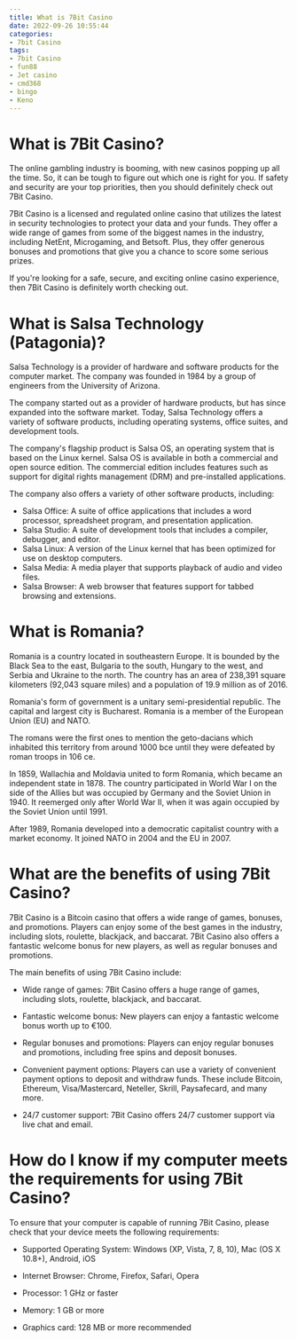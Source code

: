 ```yaml
---
title: What is 7Bit Casino
date: 2022-09-26 10:55:44
categories:
- 7bit Casino
tags:
- 7bit Casino
- fun88
- Jet casino
- cmd368
- bingo
- Keno
---
```



#  What is 7Bit Casino?

The online gambling industry is booming, with new casinos popping up all the time. So, it can be tough to figure out which one is right for you. If safety and security are your top priorities, then you should definitely check out 7Bit Casino.

7Bit Casino is a licensed and regulated online casino that utilizes the latest in security technologies to protect your data and your funds. They offer a wide range of games from some of the biggest names in the industry, including NetEnt, Microgaming, and Betsoft. Plus, they offer generous bonuses and promotions that give you a chance to score some serious prizes.

If you're looking for a safe, secure, and exciting online casino experience, then 7Bit Casino is definitely worth checking out.

#  What is Salsa Technology (Patagonia)? 

Salsa Technology is a provider of hardware and software products for the computer market. The company was founded in 1984 by a group of engineers from the University of Arizona.

The company started out as a provider of hardware products, but has since expanded into the software market. Today, Salsa Technology offers a variety of software products, including operating systems, office suites, and development tools.

The company's flagship product is Salsa OS, an operating system that is based on the Linux kernel. Salsa OS is available in both a commercial and open source edition. The commercial edition includes features such as support for digital rights management (DRM) and pre-installed applications.

The company also offers a variety of other software products, including: 

- Salsa Office: A suite of office applications that includes a word processor, spreadsheet program, and presentation application. 
- Salsa Studio: A suite of development tools that includes a compiler, debugger, and editor. 
- Salsa Linux: A version of the Linux kernel that has been optimized for use on desktop computers. 
- Salsa Media: A media player that supports playback of audio and video files. 
- Salsa Browser: A web browser that features support for tabbed browsing and extensions.

#  What is Romania? 

Romania is a country located in southeastern Europe. It is bounded by the Black Sea to the east, Bulgaria to the south, Hungary to the west, and Serbia and Ukraine to the north. The country has an area of 238,391 square kilometers (92,043 square miles) and a population of 19.9 million as of 2016. 

Romania's form of government is a unitary semi-presidential republic. The capital and largest city is Bucharest. Romania is a member of the European Union (EU) and NATO. 

The romans were the first ones to mention the geto-dacians which inhabited this territory from around 1000 bce until they were defeated by roman troops in 106 ce. 

In 1859, Wallachia and Moldavia united to form Romania, which became an independent state in 1878. The country participated in World War I on the side of the Allies but was occupied by Germany and the Soviet Union in 1940. It reemerged only after World War II, when it was again occupied by the Soviet Union until 1991. 

 After 1989, Romania developed into a democratic capitalist country with a market economy. It joined NATO in 2004 and the EU in 2007.

#  What are the benefits of using 7Bit Casino?

7Bit Casino is a Bitcoin casino that offers a wide range of games, bonuses, and promotions. Players can enjoy some of the best games in the industry, including slots, roulette, blackjack, and baccarat. 7Bit Casino also offers a fantastic welcome bonus for new players, as well as regular bonuses and promotions.

The main benefits of using 7Bit Casino include:

- Wide range of games: 7Bit Casino offers a huge range of games, including slots, roulette, blackjack, and baccarat.

- Fantastic welcome bonus: New players can enjoy a fantastic welcome bonus worth up to €100.

- Regular bonuses and promotions: Players can enjoy regular bonuses and promotions, including free spins and deposit bonuses.

- Convenient payment options: Players can use a variety of convenient payment options to deposit and withdraw funds. These include Bitcoin, Ethereum, Visa/Mastercard, Neteller, Skrill, Paysafecard, and many more.

- 24/7 customer support: 7Bit Casino offers 24/7 customer support via live chat and email.

#  How do I know if my computer meets the requirements for using 7Bit Casino?

To ensure that your computer is capable of running 7Bit Casino, please check that your device meets the following requirements:

- Supported Operating System: Windows (XP, Vista, 7, 8, 10), Mac (OS X 10.8+), Android, iOS

- Internet Browser: Chrome, Firefox, Safari, Opera

- Processor: 1 GHz or faster

- Memory: 1 GB or more

- Graphics card: 128 MB or more recommended